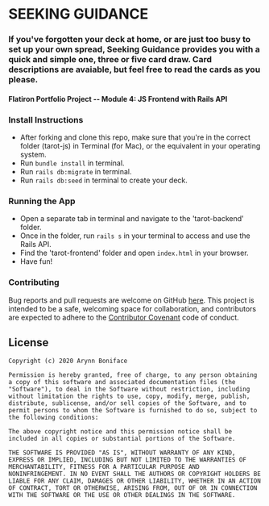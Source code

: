 # SEEKING GUIDANCE

### If you've forgotten your deck at home, or are just too busy to set up your own spread, Seeking Guidance provides you with a quick and simple one, three or five card draw. Card descriptions are avaiable, but feel free to read the cards as you please.

#### Flatiron Portfolio Project -- Module 4: JS Frontend with Rails API

### Install Instructions 
* After forking and clone this repo, make sure that you're in the correct folder (tarot-js) in Terminal (for Mac), or the equivalent in your operating system. 
* Run ```bundle install``` in terminal.
* Run ```rails db:migrate``` in terminal.
* Run ```rails db:seed``` in terminal to create your deck.

### Running the App 
* Open a separate tab in terminal and navigate to the 'tarot-backend' folder.
* Once in the folder, run ```rails s``` in your terminal to access and use the Rails API. 
* Find the 'tarot-frontend' folder and open ```index.html``` in your browser. 
* Have fun! 

### Contributing 
Bug reports and pull requests are welcome on GitHub [here](https://github.com/ronniekram/tarot-js). This project is intended to be a safe, welcoming space for collaboration, and contributors are expected to adhere to the [Contributor Covenant](https://www.contributor-covenant.org/) code of conduct.

## License

    Copyright (c) 2020 Arynn Boniface

    Permission is hereby granted, free of charge, to any person obtaining
    a copy of this software and associated documentation files (the
    "Software"), to deal in the Software without restriction, including
    without limitation the rights to use, copy, modify, merge, publish,
    distribute, sublicense, and/or sell copies of the Software, and to
    permit persons to whom the Software is furnished to do so, subject to
    the following conditions:

    The above copyright notice and this permission notice shall be
    included in all copies or substantial portions of the Software.

    THE SOFTWARE IS PROVIDED "AS IS", WITHOUT WARRANTY OF ANY KIND,
    EXPRESS OR IMPLIED, INCLUDING BUT NOT LIMITED TO THE WARRANTIES OF
    MERCHANTABILITY, FITNESS FOR A PARTICULAR PURPOSE AND
    NONINFRINGEMENT. IN NO EVENT SHALL THE AUTHORS OR COPYRIGHT HOLDERS BE
    LIABLE FOR ANY CLAIM, DAMAGES OR OTHER LIABILITY, WHETHER IN AN ACTION
    OF CONTRACT, TORT OR OTHERWISE, ARISING FROM, OUT OF OR IN CONNECTION
    WITH THE SOFTWARE OR THE USE OR OTHER DEALINGS IN THE SOFTWARE.
